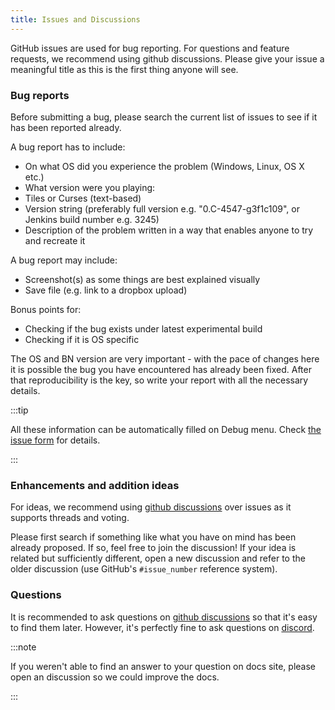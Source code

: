 ```yaml
---
title: Issues and Discussions
---
```


GitHub issues are used for bug reporting. For questions and feature requests, we recommend using
github discussions. Please give your issue a meaningful title as this is the first thing anyone will
see.

### Bug reports

Before submitting a bug, please search the current list of issues to see if it has been reported
already.

A bug report has to include:

- On what OS did you experience the problem (Windows, Linux, OS X etc.)
- What version were you playing:
- Tiles or Curses (text-based)
- Version string (preferably full version e.g. "0.C-4547-g3f1c109", or Jenkins build number
  e.g. 3245)
- Description of the problem written in a way that enables anyone to try and recreate it

A bug report may include:

- Screenshot(s) as some things are best explained visually
- Save file (e.g. link to a dropbox upload)

Bonus points for:

- Checking if the bug exists under latest experimental build
- Checking if it is OS specific

The OS and BN version are very important - with the pace of changes here it is possible the bug you
have encountered has already been fixed. After that reproducibility is the key, so write your report
with all the necessary details.

:::tip

All these information can be automatically filled on Debug menu. Check
[the issue form](https://github.com/cataclysmbnteam/Cataclysm-BN/issues/new?assignees=&labels=bug&projects=&template=bug_report.yml)
for details.

:::

### Enhancements and addition ideas

For ideas, we recommend using
[github discussions](https://github.com/cataclysmbnteam/Cataclysm-BN/discussions/categories/ideas)
over issues as it supports threads and voting.

Please first search if something like what you have on mind has been already proposed. If so, feel
free to join the discussion! If your idea is related but sufficiently different, open a new
discussion and refer to the older discussion (use GitHub's `#issue_number` reference system).

### Questions

It is recommended to ask questions on
[github discussions](https://github.com/cataclysmbnteam/Cataclysm-BN/discussions/categories/q-a) so
that it's easy to find them later. However, it's perfectly fine to ask questions on
[discord](https://discord.gg/XW7XhXuZ89).

:::note

If you weren't able to find an answer to your question on docs site, please open an discussion so we
could improve the docs.

:::
